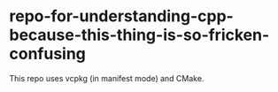 # repo-for-understanding-cpp-because-this-thing-is-so-fricken-confusing

This repo uses vcpkg (in manifest mode) and CMake.
